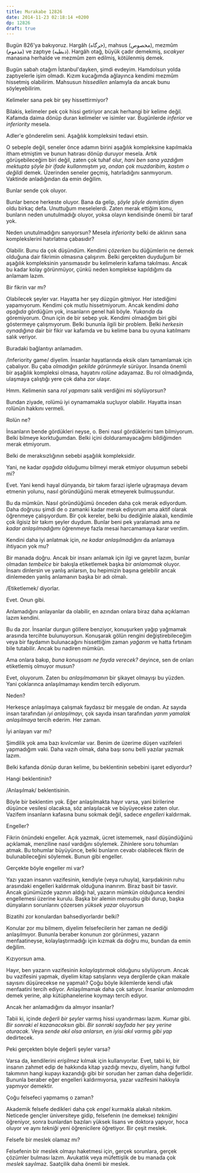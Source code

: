 ```yaml
---
title: Murakabe 12826
date: 2014-11-23 02:18:14 +0200
dp: 12826
draft: true
---
```


Bugün 826'ya bakıyoruz. Hargâh (خرگاه), mahsus (مخصوص), mezmûm (مذموم)
ve zaptıye (ذبطيه). Hargâh otağ, büyük çadır demekmiş, *sıcakyer*
manasına herhalde ve mezmûm zem edilmiş, kötülenmiş demek.

Bugün sabah otağım İstanbul'dayken, şimdi evdeyim. Hamdolsun yolda
zaptıyelerle işim olmadı. Kızım kucağımda ağlayınca kendimi mezmûm
hissetmiş olabilirim. Mahsusun *hissedilen* anlamıyla da ancak bunu
söyleyebilirim.

Kelimeler sana pek bir şey hissettirmiyor?

Bilakis, kelimeler pek çok hissi getiriyor ancak herhangi bir kelime
değil. Kafamda daima dönüp duran kelimeler ve isimler var. Bugünlerde
*inferior* ve *inferiority* mesela.

Adler'e gönderelim seni. Aşağılık kompleksini tedavi etsin.

O sebeple değil, seneler önce adamın birini aşağılık kompleksine
kapılmakla itham etmiştim ve bunun hatırası dönüp duruyor mesela. Artık
görüşebileceğim biri değil, zaten çok tuhaf olur, *hani ben sana
yazdığım mektupta şöyle bir ifade kullanmıştım ya*, *ondan çok
muzdaribim, kastım o değildi* demek. Üzerinden seneler geçmiş,
hatırladığını sanmıyorum. Vaktinde anladığından da emin değilim.

Bunlar sende çok oluyor.

Bunlar bence herkeste oluyor. Bana da gelip, *şöyle şöyle demiştim*
diyen oldu birkaç defa. Unuttuğum meselelerdi. Zaten merak ettiğim konu,
bunların neden unutulmadığı oluyor, yoksa olayın kendisinde önemli bir
taraf yok.

Neden unutulmadığını sanıyorsun? Mesela *inferiority* belki de aklının
sana komplekslerini hatırlatma çabasıdır?

Olabilir. Bunu da çok düşündüm. Kendimi *çözerken* bu düğümlerin ne
demek olduğuna dair fikrimin olmasına çalışırım. Belki gerçekten
duyduğum bir aşağılık kompleksinin yansımasıdır bu kelimelerin kafama
takılması. Ancak bu kadar kolay görünmüyor, çünkü neden komplekse
kapıldığımı da anlamam lazım.

Bir fikrin var mı?

Olabilecek şeyler var. Hayatta her şey düzgün gitmiyor. Her istediğimi
yapamıyorum. Kendimi çok mutlu hissetmiyorum. Ancak kendimi *daha
aşağıda* gördüğüm yok, insanların genel hali böyle. *Yukarıda* da
göremiyorum. Onun için de bir sebep yok. Kendimi olmadığım biri gibi
göstermeye çalışmıyorum. Belki bununla ilgili bir problem. Belki
*herkesin oynadığına* dair bir fikir var kafamda ve bu kelime bana bu
oyuna katılmamı salık veriyor.

Buradaki bağlantıyı anlamadım.

/Inferiority game/ diyelim. İnsanlar hayatlarında eksik olanı tamamlamak
için çabalıyor. Bu çaba *olmadığın şekilde görünmeyle* sürüyor. İnsanda
önemli bir aşağılık kompleksi olmasa, hayatını *rolüne* adayamaz. Bu rol
olmadığında, ulaşmaya çalıştığı yere çok daha zor ulaşır.

Hmm. Kelimenin sana *rol yapmanı* salık verdiğini mi söylüyorsun?

Bundan ziyade, rolümü iyi oynamamakla suçluyor olabilir. Hayatta insan
rolünün hakkını vermeli.

Rolün ne?

İnsanların bende gördükleri neyse, o. Beni nasıl gördüklerini tam
bilmiyorum. Belki bilmeye korktuğumdan. Belki içini dolduramayacağımı
bildiğimden merak etmiyorum.

Belki de meraksızlığının sebebi aşağılık kompleksidir.

Yani, ne kadar *aşağıda* olduğumu bilmeyi merak etmiyor oluşumun sebebi
mi?

Evet. Yani kendi hayal dünyanda, bir takım farazi işlerle uğraşmaya
devam etmenin yolunu, nasıl göründüğünü merak etmeyerek bulmuşsundur.

Bu da mümkün. Nasıl göründüğümü önceden daha çok merak ediyordum. Daha
doğrusu şimdi de o zamanki kadar merak ediyorum ama aktif olarak
öğrenmeye çalışıyordum. Bir çok kereler, belki bu dediğinle alakalı,
kendimle çok ilgisiz bir takım şeyler duydum. Bunlar beni pek yaralamadı
ama *ne kadar anlaşılmadığımı* öğrenmeye fazla mesai harcamamaya karar
verdim.

Kendini daha iyi anlatmak için, *ne kadar anlaşılmadığını* da anlamaya
ihtiyacın yok mu?

Bir manada doğru. Ancak bir insanı anlamak için ilgi ve gayret lazım,
bunlar olmadan *tembelce* bir bakışla etiketlemek başka bir *anlamamak*
oluyor. İnsanı dinlersin ve yanlış anlarsın, bu hepimizin başına
gelebilir ancak dinlemeden yanlış anlamanın başka bir adı olmalı.

/Etiketlemek/ diyorlar.

Evet. Onun gibi.

Anlamadığını anlayanlar da olabilir, en azından onlara biraz daha
açıklaman lazım kendini.

Bu da zor. İnsanlar durgun göllere benziyor, konuşurken yağıp yağmamak
arasında tercihte bulunuyorsun. Konuşarak gölün rengini
değiştirebileceğim veya bir faydamın bulunacağını hissettiğim zaman
*yağarım* ve hatta fırtınam bile tutabilir. Ancak bu nadiren mümkün.

Ama onlara bakıp, *buna konuşsam ne fayda verecek?* deyince, sen de
onları etiketlemiş olmuyor musun?

Evet, oluyorum. Zaten bu *anlaşılmamanın* bir şikayet olmayışı bu
yüzden. Yani çoklarınca anlaşılmamayı kendim tercih ediyorum.

Neden?

Herkesçe anlaşılmaya çalışmak faydasız bir meşgale de ondan. Az sayıda
insan tarafından *iyi anlaşılmayı*, çok sayıda insan tarafından *yarım
yamalak anlaşılmaya* tercih ederim. Her zaman.

İyi anlayan var mı?

Şimdilik yok ama bazı kıvılcımlar var. Benim de üzerime düşen vazifeleri
yapmadığım vaki. Daha vazıh olmak, daha başı sonu belli yazılar yazmak
lazım.

Belki kafanda dönüp duran kelime, bu beklentinin sebebini işaret
ediyordur?

Hangi beklentinin?

/Anlaşılmak/ beklentisinin.

Böyle bir beklentim yok. Eğer anlaşılmakta hayır varsa, yani birilerine
düşünce vesilesi olacaksa, söz anlaşılacak ve büyüyecekse zaten olur.
Vazifem insanların kafasına bunu sokmak değil, sadece *engelleri*
kaldırmak.

Engeller?

Fikrin önündeki engeller. Açık yazmak, ücret istememek, nasıl
düşündüğünü açıklamak, menziline nasıl vardığını söylemek. Zihinlere
soru tohumları atmak. Bu tohumlar büyüyünce, belki bunların cevabı
olabilecek fikrin de bulunabileceğini söylemek. Bunun gibi engeller.

Gerçekte böyle engeller mi var?

Yazı yazan insanın vazifesinin, kendiyle (veya ruhuyla), karşıdakinin
ruhu arasındaki engelleri kaldırmak olduğuna inanırım. Biraz basit bir
tasvir. Ancak günümüzde yazının aldığı hal, yazarın mümkün olduğunca
kendini engellemesi üzerine kurulu. Başka bir alemin mensubu gibi durup,
başka dünyaların sorunlarını çözersen *yüksek yazar* oluyorsun

Bizatihi zor konulardan bahsediyorlardır belki?

Konular zor mu bilmem, diyelim felsefecilerin her zaman ne dediği
anlaşılmıyor. Bununla beraber konunun zor görünmesi, yazarın
menfaatineyse, kolaylaştırmadığı için kızmak da doğru mu, bundan da emin
değilim.

Kızıyorsun ama.

Hayır, ben yazarın vazifesinin *kolaylaştırmak* olduğunu söylüyorum.
Ancak bu vazifesini yapmak, diyelim kitap satışlarını veya dergilerde
çıkan makale sayısını düşürecekse ne yapmalı? Çoğu böyle ikilemlerde
kendi ufak menfaatini tercih ediyor. Anlaşılmamak daha çok satıyor.
İnsanlar *anlamadım* demek yerine, alıp kütüphanelerine koymayı tercih
ediyor.

Ancak her anlamadığını da almıyor insanlar?

Tabii ki, içinde *değerli bir şeyler* varmış hissi uyandırması lazım.
Kumar gibi. *Bir sonraki el kazanacaksın* gibi. *Bir sonraki sayfada her
şey yerine oturacak.* Veya *sende akıl olsa anlarsın, en iyisi akıl
varmış gibi yap* dedirtecek.

Peki gerçekten böyle değerli şeyler varsa?

Varsa da, kendilerini *erişilmez* kılmak için kullanıyorlar. Evet, tabii
ki, bir insanın zahmet edip de hakkında kitap yazdığı mevzu, diyelim,
hangi futbol takımının hangi kupayı kazandığı gibi bir sorudan her zaman
daha değerlidir. Bununla beraber eğer engelleri kaldırmıyorsa, yazar
vazifesini hakkıyla yapmıyor demektir.

Çoğu felsefeci yapmamış o zaman?

Akademik felsefe dedikleri daha çok *engel* kurmakla alakalı nitekim.
Neticede gençler üniversiteye gidip, felsefenin (ne demekse) *tekniğini*
öğreniyor, sonra bunlardan bazıları yüksek lisans ve doktora yapıyor,
hoca oluyor ve aynı *tekniği* yeni öğrenicilere öğretiyor. Bir çeşit
meslek.

Felsefe bir meslek olamaz mı?

Felsefenin bir meslek olmayı haketmesi için, gerçek sorunlara, gerçek
çözümler bulması lazım. Avukatlık veya müfettişlik de bu manada çok
*meslek* sayılmaz. Saatçilik daha önemli bir meslek.
